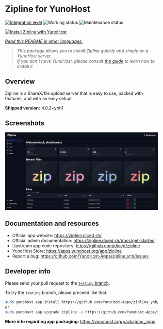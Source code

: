 <!--
N.B.: This README was automatically generated by <https://github.com/YunoHost/apps/tree/master/tools/readme_generator>
It shall NOT be edited by hand.
-->

# Zipline for YunoHost

[![Integration level](https://apps.yunohost.org/badge/integration/zipline)](https://ci-apps.yunohost.org/ci/apps/zipline/)
![Working status](https://apps.yunohost.org/badge/state/zipline)
![Maintenance status](https://apps.yunohost.org/badge/maintained/zipline)

[![Install Zipline with YunoHost](https://install-app.yunohost.org/install-with-yunohost.svg)](https://install-app.yunohost.org/?app=zipline)

*[Read this README in other languages.](./ALL_README.md)*

> *This package allows you to install Zipline quickly and simply on a YunoHost server.*  
> *If you don't have YunoHost, please consult [the guide](https://yunohost.org/install) to learn how to install it.*

## Overview

Zipline is a ShareX/file upload server that is easy to use, packed with features, and with an easy setup! 

**Shipped version:** 4.0.2~ynh1

## Screenshots

![Screenshot of Zipline](./doc/screenshots/screenshot.png)

## Documentation and resources

- Official app website: <https://zipline.diced.sh/>
- Official admin documentation: <https://zipline.diced.sh/docs/get-started>
- Upstream app code repository: <https://github.com/diced/zipline>
- YunoHost Store: <https://apps.yunohost.org/app/zipline>
- Report a bug: <https://github.com/YunoHost-Apps/zipline_ynh/issues>

## Developer info

Please send your pull request to the [`testing` branch](https://github.com/YunoHost-Apps/zipline_ynh/tree/testing).

To try the `testing` branch, please proceed like that:

```bash
sudo yunohost app install https://github.com/YunoHost-Apps/zipline_ynh/tree/testing --debug
or
sudo yunohost app upgrade zipline -u https://github.com/YunoHost-Apps/zipline_ynh/tree/testing --debug
```

**More info regarding app packaging:** <https://yunohost.org/packaging_apps>
